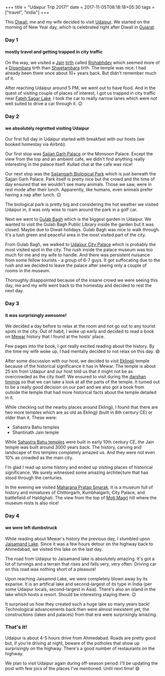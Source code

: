 +++
title = "Udaipur Trip 2017!" 
date = 2017-11-05T08:18:18+05:30
tags = ["travel", "india"]
+++

This [Diwali](https://en.wikipedia.org/wiki/Diwali), me and my wife decided to
visit [Udaipur](https://en.wikipedia.org/wiki/Udaipur). We started on the
morning of New Year day, which is celebrated right after Diwali in
[Gujarat](https://en.wikipedia.org/wiki/Gujarat).

### Day 1
#### mostly travel and getting trapped in city traffic

On the way, we visited a [Jain](https://en.wikipedia.org/wiki/Jainism)
[tirth](https://en.wikipedia.org/wiki/Tirtha_(Jainism)) called
[Rishabhdev](https://en.wikipedia.org/wiki/Rishabhdeo) which seemed more of a
[Digambara](https://en.wikipedia.org/wiki/Digambara) tirth than
[Shwetambara](https://en.wikipedia.org/wiki/%C5%9Av%C4%93t%C4%81mbara) tirth.
The temple was nice. I had already been there once about 10+ years back. But
didn't remember much of it.

After reaching Udaipur around 5 PM, we went out to have food. And in the quest
of visiting couple of places of interest, I got us trapped in city traffic near
[Fateh Sagar Lake](https://en.wikipedia.org/wiki/Fateh_Sagar_Lake). I took the car to really narrow lanes which were not well suited to drive a car through it. :wink:

### Day 2
#### we absolutely regretted visiting Udaipur

Our first full day in Udaipur started with breakfast with our hosts (we booked
homestay via Airbnb).

Our first stop was [Sajjan Garh
Palace](https://en.wikipedia.org/wiki/Monsoon_Palace) or the Monsoon Palace.
Except the view from the top and an ambient cafe, we didn't find anything
really interesting in the palace itself. Kullad chai at the cafe was nice!

Our next stop was the [Sajjangarh Biological
Park](https://en.wikipedia.org/wiki/Sangarh_Biological_Park) which is just
beneath the Sajjan Garh Palace. Park itself is pretty nice but the crowd and
the time of day ensured that we wouldn't see many animals. Those we saw, were
in rest mode after their lunch. Apparently, like humans, even animals prefer
having a nap after lunch. :wink:

The biological park is pretty big and considering the hot weather we visited
Udaipur in, it was only wise to roam around the park in a golf car.

Next we went to [Gulab Bagh](https://en.wikipedia.org/wiki/Gulab_Bagh_and_Zoo)
which is the biggest garden in Udaipur. We wanted to visit the Gulab Bagh
Public Library inside the garden but it was closed. Maybe due to Diwali
holidays. Gulab Bagh was nice to walk through. It's a lush green and peaceful
area in the most visited part of the city.

From Gulab Bagh, we walked to [Udaipur City
Palace](https://en.wikipedia.org/wiki/City_Palace,_Udaipur) which is probably
the most visited spot in the city. The rush inside the palace museum was too
much for me and my wife to handle. And there was persistent nuisance from some
fellow tourists - a group of 6-7 guys. It got suffocating due to the rush and
we decided to leave the palace after seeing only a couple of rooms in the
museum.

Thoroughly disappointed because of the insane crowd we were seeing this day, me
and my wife went back to the homestay and decided to rest the next day.

### Day 3
#### it was surprisingly awesome!

We decided a day before to relax at the room and not go out to any tourist
spots in the city. Out of habit, I woke up early and decided to read a book on
[Mewar](https://en.wikipedia.org/wiki/Mewar) history that I found at the hosts'
place.

Few pages into the book, I got really excited reading about the history. By the
time my wife woke up, I had mentally decided to not relax on this day. :smile:

After some discussion with our host, we decided to visit
[Eklingji](https://en.wikipedia.org/wiki/Eklingji) temple because of the
historical significance it has in Mewar. The temple is about 25 km from Udaipur
and our host told us that it might not be as overcrowded as the city itself. We
ensured to visit during the [darshan
timings](http://devasthan.rajasthan.gov.in/images/udaipur/eklingji.htm) so that
we can take a look at all the parts of the temple. It turned out to be a really
good decision on our part and we also got a book from outside the temple that
had more historical facts about the temple detailed in it.

While checking out the nearby places around Eklingji, I found that there are
two more temples which are as old as Eklingji (built in 8th century CE) or
older than it. These were:

- Sahastra Bahu temples
- Shantinath Jain temple

While [Sahastra Bahu
temples](https://en.wikipedia.org/wiki/Sahastra_Bahu_Temples) were built in
early 10th century CE, the Jain temple was built around 3000 years back. The
history, carving and landscape of this temples completely amazed us. And they
were not even 10% as crowded as the main city.

I'm glad I read up some history and ended up visiting places of historical
significance. We surely witnessed some amazing architecture that has stood
through the centuries.

In the evening we visited [Maharana Pratap
Smarak](http://www.udaipur.org.uk/monuments/pratap-memorial.html). It is a
museum full of history and miniatures of Chittorgarh, Kumbhalgarh, City Palace,
and battlefield of Haldighati. The view from the top of [Moti
Magri](https://en.wikipedia.org/wiki/Moti_Magri) hill where the museum rests is
also nice!

### Day 4
#### we were left dumbstruck

While reading about Mewar's history the previous day, I stumbled upon
[Jaisamand Lake](https://en.wikipedia.org/wiki/Dhebar_Lake). Since it was a few
hours detour on the highway back to Ahmedabad, we visited this lake on the last
day.

The road from Udaipur to Jaisamand lake is absolutely amazing. It's got a lot
of turnings and a terrain that rises and falls very, very often. Driving car on
this road was nothing short of a pleasure!

Upon reaching Jaisamnd Lake, we were completely blown away by its expanse. It
is an artifical lake and second-largest of its type in India (per some Udaipur
locals, second-largest in Asia). There's also an island in the lake which hosts
a resort. Should be interesting staying there. :wink:

It surprised us how they created such a huge lake so many years back!
Technological advancements back then were almost inexistent yet, the
constructions (lakes and palaces) from that era were surprisingly amazing.

### That's it!

Udaipur is about 4-5 hours drive from Ahmedabad. Roads are pretty good but, if
you're driving at night, beware of the potholes that show up surprisingly on
the highway. There's a good number of restaurants on the highway. 

We plan to visit Udaipur again during off-season period. I'll be updating the
post with few pics of the places I've mentioned. Until next time! :smile:
